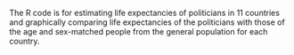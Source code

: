 The R code is for estimating life expectancies of politicians in 11 countries and graphically comparing life expectancies of the politicians with those of the age and sex-matched people from the general population for each country.
